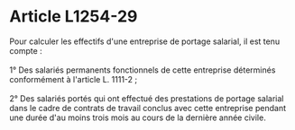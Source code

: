 # Article L1254-29

<p align="left">
  Pour calculer les effectifs d'une entreprise de portage salarial, il est tenu compte : <br /> <br /> 1° Des salariés permanents fonctionnels de cette entreprise déterminés conformément à l'article L. 1111-2 ; <br /> <br /> 2° Des salariés portés qui ont effectué des prestations de portage salarial dans le cadre de contrats de travail conclus avec cette entreprise pendant une durée d'au moins trois mois au cours de la dernière année civile.
</p>